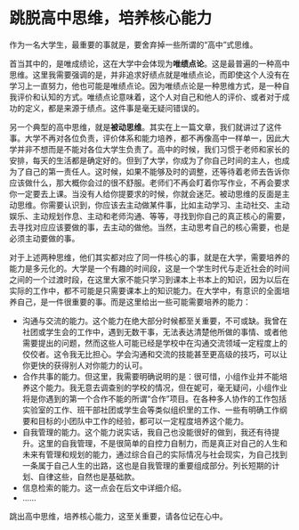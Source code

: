 # 跳脱高中思维，培养核心能力

作为一名大学生，最重要的事就是，要舍弃掉一些所谓的“高中”式思维。

首当其中的，是唯成绩论，这在大学中会体现为**唯绩点论**。这是最普遍的一种高中思维。这里我需要强调的是，并非追求好绩点就是唯绩点论，而即使这个人没有在学习上一直努力，他也可能是唯绩点论。因为唯绩点论是一种思维方式，是一种自我评价和认知的方式。唯绩点论意味着，这个人对自己和他人的评价、或者对于成功的定义，都是来源于绩点。这件事是毫无疑问错误的。

另一个典型的高中思维，就是**被动思维**。其实在上一篇文章，我们就讲过了这件事。大学不再对各位负责，评价体系和能力培养，都不再像高中一样单一，因此大学并非不想而是不能对各位大学生负责了。高中的时候，我们习惯于老师和家长的安排，每天的生活都是确定好的。但到了大学，你成为了你自己时间的主人，也成为了自己的第一责任人。这时候，如果不能够及时的调整，还等待着老师去告诉你应该做什么，那大概你会过的很不舒服。老师们不再会盯着你写作业，不再会要求你一定要去上课。当没有人给你提要求的时候，你就会迷茫。被动思维的反面是主动思维。你需要认识到，你应该去主动做某件事，比如主动学习、主动社交、主动娱乐、主动规划作息、主动和老师沟通、等等，寻找到你自己的真正核心的需要，去寻找对应应该要做的事，去主动的做他。当然，主动思考自己的核心需要，也是必须主动要做的事。

对于上述两种思维，他们其实都对应了同一件核心的事，就是在大学，需要培养的能力是多元化的。大学是一个有趣的时间段，这是一个学生时代与走近社会的时间之间的一个过渡时段，在这里大家不能只学习到课本上书本上的知识，因为以后在实际的工作中，都不可能是只需要课本上的知识能力。在大学中，有意识的全面培养自己，是一件很重要的事。而是这里给出一些可能需要培养的能力：

* 沟通与交流的能力。这个能力在绝大部分时候都至关重要，不可或缺。我曾在社团或学生会的工作中，遇到无数干事，无法表达清楚他所做的事情、或者他需要提出的问题，然而这些人可能已经是学校中在沟通交流领域一定程度上的佼佼者。这令我无比担心。学会沟通和交流的技能甚至更高级的技巧，可以让你更快的获得别人对你能力的认可。
* 合作共事的能力。但这里，我需要明确说明的是：很可惜，小组作业并不能培养这个能力。我无意去调查别的学校的情况，但在妮可，毫无疑问，小组作业将是你遇到的第一个合作不能的所谓“合作”项目。在各种多人协作的工作包括实验室的工作、班干部社团或学生会等类似组织里的工作、一些有明确工作纲要和目标的小团队中工作的经验，都可以一定程度培养这个能力。
* 自我管理的能力。这个能力说实话，我自己也没能很好的做到，我还有待提升。这里的自我管理，不是很简单的自控力自制力，而是真正对自己的人生和未来有管理和规划的能力，通过综合自己的实际情况与社会现实，为自己找到一条属于自己人生的出路，这也是自我管理的重要组成部分。列长短期的计划、自律这些，自然也是基础款。
* 信息检索的能力。这一点会在后文中详细介绍。
* ……

跳出高中思维，培养核心能力，这至关重要，请各位记在心中。
